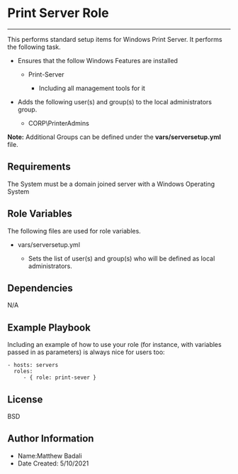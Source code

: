 # Print Server Role
- - - -

This performs standard setup items for Windows Print Server.
It performs the following task.

- Ensures that the follow Windows Features are installed

  - Print-Server

    - Including all management tools for it

- Adds the following user(s) and group(s) to the local administrators group.

  - CORP\PrinterAdmins

__Note:__ Additional Groups can be defined under the __vars/serversetup.yml__ file.

Requirements
------------

The System must be a domain joined server with a Windows Operating System

Role Variables
--------------

The following files are used for role variables.

- vars/serversetup.yml

  - Sets the list of user(s) and group(s) who will be defined as local administrators.

Dependencies
------------

N/A

Example Playbook
----------------

Including an example of how to use your role (for instance, with variables passed in as parameters) is always nice for users too:

    - hosts: servers
      roles:
         - { role: print-sever }

License
-------

BSD

Author Information
------------------

- Name:Matthew Badali
- Date Created: 5/10/2021